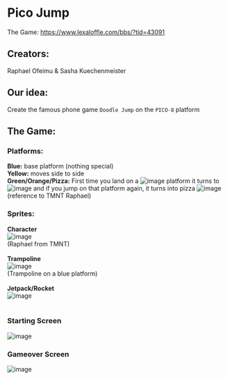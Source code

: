 # Pico Jump
The Game: https://www.lexaloffle.com/bbs/?tid=43091

## Creators: 
Raphael Ofeimu & Sasha Kuechenmeister


## Our idea:
Create the famous phone game `Doodle Jump` on the `PICO-8` platform

## The Game:

### Platforms:
**Blue:** base platform (nothing special) <br/>
**Yellow:** moves side to side <br/>
**Green/Orange/Pizza:** First time you land on a ![image](https://user-images.githubusercontent.com/55543651/118682942-347cbc00-b801-11eb-9165-7293b9bb995a.png) platform it turns to ![image](https://user-images.githubusercontent.com/55543651/118682898-26c73680-b801-11eb-9e0d-a42dd5d91fec.png)
 and if you jump on that platform again, it turns into pizza ![image](https://user-images.githubusercontent.com/55543651/118682635-ebc50300-b800-11eb-899b-f00c177a594f.png) <br/>
 (reference to TMNT Raphael)



### Sprites:
**Character** <br/>
![image](https://user-images.githubusercontent.com/55543651/118681700-14003200-b800-11eb-9696-d2966b50b39d.png) <br/> (Raphael from TMNT) <br/><br/>
**Trampoline** <br/>
![image](https://user-images.githubusercontent.com/55543651/118681661-09de3380-b800-11eb-93b7-d1fdc546c8c0.png) <br/> (Trampoline on a blue platform) <br/><br/>
**Jetpack/Rocket** <br/>
![image](https://user-images.githubusercontent.com/55543651/118681816-2bd7b600-b800-11eb-9b71-7d04debd976e.png) <br/> <br/>


### Starting Screen
![image](https://user-images.githubusercontent.com/55543651/118681049-8de3eb80-b7ff-11eb-8463-b55e10916e77.png)

### Gameover Screen
![image](https://user-images.githubusercontent.com/55543651/118681101-9b997100-b7ff-11eb-89c3-e0217a45ceb4.png)

